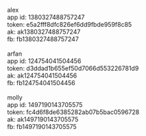 alex <br>
app id: 1380327488757247 <br>
token: e5a2fff8dfc826ef6dd9fbde959f8c85 <br>
ak: ak1380327488757247 <br>
fb: fb1380327488757247 <br>
<br>
arfan <br>
app id: 124754041504456 <br>
token: d3ddad1b655ef50d7066d553226781d9 <br>
ak: ak124754041504456 <br>
fb: fb124754041504456 <br>
<br>
molly <br>
app id: 1497190143705575 <br>
token: fc4d6f8de6385282ab07b5bac0596728 <br>
ak: ak1497190143705575 <br>
fb: fb1497190143705575 <br>
